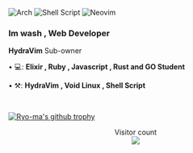 ![Arch](https://img.shields.io/badge/Arch%20Linux-1793D1?logo=arch-linux&logoColor=fff&style=for-the-badge)
![Shell Script](https://img.shields.io/badge/shell_script-%23121011.svg?style=for-the-badge&logo=gnu-bash&logoColor=white)
![Neovim](https://img.shields.io/badge/NeoVim-%2357A143.svg?&style=for-the-badge&logo=neovim&logoColor=white)


### Im wash , Web Developer

<p align="left"> 
  <b>HydraVim</b> Sub-owner <br>
</p>

<p align="left">
• 💻: <strong> Elixir , Ruby , Javascript , Rust and GO Student</strong>
</p>

<p align="left">
• ⚒: <strong>HydraVim , Void Linux , Shell Script </strong>
 </p>
 <br />
  
[![Ryo-ma's github trophy](https://github-profile-trophy.vercel.app/?username=washonrails&row=1)](https://github.com/ryo-ma/github-profile-trophy)

<p align="center"> 
  Visitor count<br>
  <img src="https://profile-counter.glitch.me/washonrails/count.svg" />
</p>
